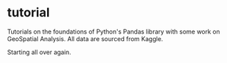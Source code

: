 # tutorial
Tutorials on the foundations of Python's Pandas library with some work on GeoSpatial Analysis.
All data are sourced from Kaggle.

Starting all over again.
